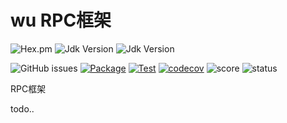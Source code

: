 # **wu RPC框架**

![Hex.pm](https://img.shields.io/hexpm/l/plug)
![Jdk Version](https://img.shields.io/badge/java-%3E%3D8-blue)
![Jdk Version](https://img.shields.io/badge/-RPC-green)

![GitHub issues](https://img.shields.io/github/issues-raw/wangyongxu/wu) 
[![Package](https://github.com/wangyongxu/wu/actions/workflows/maven-package.yml/badge.svg?branch=master)](https://github.com/wangyongxu/wu/actions/workflows/maven-package.yml)
[![Test](https://github.com/wangyongxu/wu/actions/workflows/maven-test.yml/badge.svg?branch=master)](https://github.com/wangyongxu/wu/actions/workflows/maven-test.yml)
[![codecov](https://codecov.io/gh/wangyongxu/wu/branch/master/graph/badge.svg?token=FIRPHRBK58)](https://codecov.io/gh/wangyongxu/wu)
![score](https://www.code-inspector.com/project/22595/score/svg)
![status](https://www.code-inspector.com/project/22595/status/svg)


RPC框架

todo..
